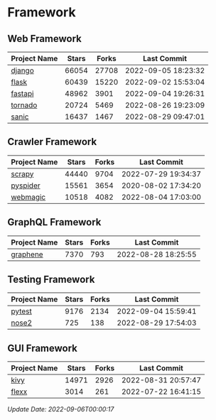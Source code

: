 # Framework

## Web Framework
| Project Name | Stars | Forks | Last Commit |
| ------------ | ----- | ----- | ----------- |
| [django](https://github.com/django/django) | 66054 | 27708 | 2022-09-05 18:23:32 |
| [flask](https://github.com/pallets/flask) | 60439 | 15220 | 2022-09-02 15:53:04 |
| [fastapi](https://github.com/tiangolo/fastapi) | 48962 | 3901 | 2022-09-04 19:26:31 |
| [tornado](https://github.com/tornadoweb/tornado) | 20724 | 5469 | 2022-08-26 19:23:09 |
| [sanic](https://github.com/sanic-org/sanic) | 16437 | 1467 | 2022-08-29 09:47:01 |

## Crawler Framework
| Project Name | Stars | Forks | Last Commit |
| ------------ | ----- | ----- | ----------- |
| [scrapy](https://github.com/scrapy/scrapy) | 44440 | 9704 | 2022-07-29 19:34:37 |
| [pyspider](https://github.com/binux/pyspider) | 15561 | 3654 | 2020-08-02 17:34:20 |
| [webmagic](https://github.com/code4craft/webmagic) | 10518 | 4082 | 2022-08-04 17:03:00 |

## GraphQL Framework
| Project Name | Stars | Forks | Last Commit |
| ------------ | ----- | ----- | ----------- |
| [graphene](https://github.com/graphql-python/graphene) | 7370 | 793 | 2022-08-28 18:25:55 |

## Testing Framework
| Project Name | Stars | Forks | Last Commit |
| ------------ | ----- | ----- | ----------- |
| [pytest](https://github.com/pytest-dev/pytest) | 9176 | 2134 | 2022-09-04 15:59:41 |
| [nose2](https://github.com/nose-devs/nose2) | 725 | 138 | 2022-08-29 17:54:03 |

## GUI Framework
| Project Name | Stars | Forks | Last Commit |
| ------------ | ----- | ----- | ----------- |
| [kivy](https://github.com/kivy/kivy) | 14971 | 2926 | 2022-08-31 20:57:47 |
| [flexx](https://github.com/flexxui/flexx) | 3014 | 261 | 2022-07-22 16:41:15 |

*Update Date: 2022-09-06T00:00:17*